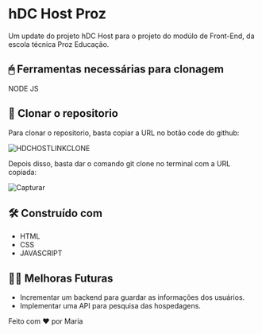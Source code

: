 # hDC Host Proz

Um update do projeto hDC Host para o projeto do modúlo de Front-End, da escola técnica Proz Educação.


## 🖱 Ferramentas necessárias para clonagem


NODE JS 


## 🚀 Clonar o repositorio

Para clonar o repositorio, basta copiar a URL no botão code do github: 

![HDCHOSTLINKCLONE](https://github.com/maria18-ai/hDC_proz/assets/131560480/697f6b95-6643-4433-971d-64894ef27f77)


Depois disso, basta dar o comando git clone no terminal com a URL copiada: 

![Capturar](https://github.com/maria18-ai/cardapio-online/assets/131560480/7e0775a8-1c10-4cf9-924e-27d6a752d68d)


## 🛠 Construído com

* HTML
* CSS
* JAVASCRIPT

## 👩‍💻 Melhoras Futuras 

- Incrementar um backend para guardar as informações dos usuários.
- Implementar uma API para pesquisa das hospedagens.


Feito com ❤ por Maria
